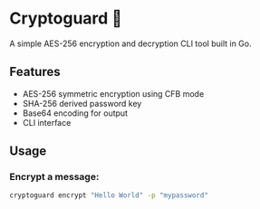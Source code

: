# Cryptoguard 🔐

A simple AES-256 encryption and decryption CLI tool built in Go.

## Features
- AES-256 symmetric encryption using CFB mode
- SHA-256 derived password key
- Base64 encoding for output
- CLI interface

## Usage

### Encrypt a message:
```bash
cryptoguard encrypt "Hello World" -p "mypassword"
